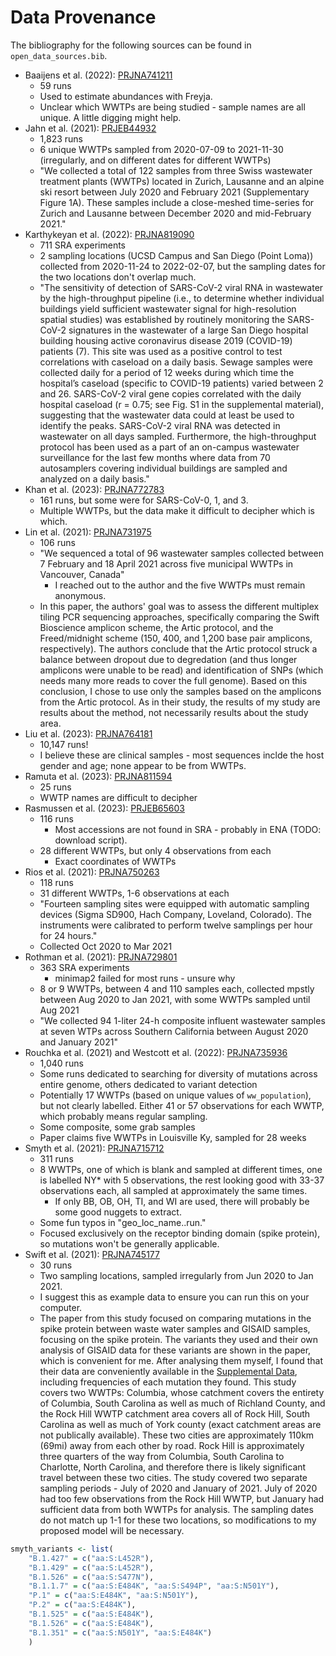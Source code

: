 # Data Provenance

The bibliography for the following sources can be found in `open_data_sources.bib`.

- Baaijens et al. (2022): [PRJNA741211](https://www.ncbi.nlm.nih.gov/Traces/study/?acc=SRP332940&o=acc_s%3Aa)
    - 59 runs
    - Used to estimate abundances with Freyja.
    - Unclear which WWTPs are being studied - sample names are all unique. A little digging might help.
- Jahn et al. (2021): [PRJEB44932](https://www.ncbi.nlm.nih.gov/Traces/study/?query_key=12&WebEnv=MCID_650c44d372c3f35ccb6b4374&o=acc_s%3Aa)
    - 1,823 runs
    - 6 unique WWTPs sampled from 2020-07-09 to 2021-11-30 (irregularly, and on different dates for different WWTPs)
    - "We collected a total of 122 samples from three Swiss wastewater treatment plants (WWTPs) located in Zurich, Lausanne and an alpine ski resort between July 2020 and February 2021 (Supplementary Figure 1A). These samples include a close-meshed time-series for Zurich and Lausanne between December 2020 and mid-February 2021."
- Karthykeyan et al. (2022): [PRJNA819090](https://www.ncbi.nlm.nih.gov/Traces/study/?WebEnv=MCID_650c44d372c3f35ccb6b4374&query_key=15&GALAXY_URL=https%3A%2F%2Fusegalaxy.org%2Ftool_runner%3Ftool_id%3Dsra_source)
    - 711 SRA experiments
    - 2 sampling locations (UCSD Campus and San Diego (Point Loma)) collected from 2020-11-24 to 2022-02-07, but the sampling dates for the two locations don't overlap much.
    - "The sensitivity of detection of SARS-CoV-2 viral RNA in wastewater by the high-throughput pipeline (i.e., to determine whether individual buildings yield sufficient wastewater signal for high-resolution spatial studies) was established by routinely monitoring the SARS-CoV-2 signatures in the wastewater of a large San Diego hospital building housing active coronavirus disease 2019 (COVID-19) patients (7). This site was used as a positive control to test correlations with caseload on a daily basis. Sewage samples were collected daily for a period of 12 weeks during which time the hospital’s caseload (specific to COVID-19 patients) varied between 2 and 26. SARS-CoV-2 viral gene copies correlated with the daily hospital caseload (r = 0.75; see Fig. S1 in the supplemental material), suggesting that the wastewater data could at least be used to identify the peaks. SARS-CoV-2 viral RNA was detected in wastewater on all days sampled. Furthermore, the high-throughput protocol has been used as a part of an on-campus wastewater surveillance for the last few months where data from 70 autosamplers covering individual buildings are sampled and analyzed on a daily basis."
- Khan et al. (2023): [PRJNA772783](https://www.ncbi.nlm.nih.gov/Traces/study/?query_key=17&WebEnv=MCID_650c44d372c3f35ccb6b4374&o=acc_s%3Aa)
    - 161 runs, but some were for SARS-CoV-0, 1, and 3.
    - Multiple WWTPs, but the data make it difficult to decipher which is which.
- Lin et al. (2021): [PRJNA731975](https://www.ncbi.nlm.nih.gov/Traces/study/?query_key=19&WebEnv=MCID_650c44d372c3f35ccb6b4374&o=acc_s%3Aa)
    - 106 runs
    - "We sequenced a total of 96 wastewater samples collected between 7 February and 18 April 2021 across five municipal WWTPs in Vancouver, Canada"
        - I reached out to the author and the five WWTPs must remain anonymous.
    - In this paper, the authors' goal was to assess the different multiplex tiling PCR sequencing approaches, specifically comparing the Swift Bioscience amplicon scheme, the Artic protocol, and the Freed/midnight scheme (150, 400, and 1,200 base pair amplicons, respectively). The authors conclude that the Artic protocol struck a balance between dropout due to degredation (and thus longer amplicons were unable to be read) and identification of SNPs (which needs many more reads to cover the full genome). Based on this conclusion, I chose to use only the samples based on the amplicons from the Artic protocol. As in their study, the results of my study are results about the method, not necessarily results about the study area.
- Liu et al. (2023): [PRJNA764181](https://www.ncbi.nlm.nih.gov/Traces/study/?query_key=21&WebEnv=MCID_650c44d372c3f35ccb6b4374&o=acc_s%3Aa)
    - 10,147 runs!
    - I believe these are clinical samples - most sequences inclde the host gender and age; none appear to be from WWTPs.
- Ramuta et al. (2023): [PRJNA811594](https://www.ncbi.nlm.nih.gov/Traces/study/?query_key=23&WebEnv=MCID_650c44d372c3f35ccb6b4374&o=acc_s%3Aa)
    - 25 runs
    - WWTP names are difficult to decipher
- Rasmussen et al. (2023): [PRJEB65603](https://www.ncbi.nlm.nih.gov/Traces/study/?query_key=25&WebEnv=MCID_650c44d372c3f35ccb6b4374&o=acc_s%3Aa)
    - 116 runs
        - Most accessions are not found in SRA - probably in ENA (TODO: download script).
    - 28 different WWTPs, but only 4 observations from each
        - Exact coordinates of WWTPs
- Rios et al. (2021): [PRJNA750263](https://www.ncbi.nlm.nih.gov/Traces/study/?query_key=27&WebEnv=MCID_650c44d372c3f35ccb6b4374&o=acc_s%3Aa)
    - 118 runs
    - 31 different WWTPs, 1-6 observations at each
    - "Fourteen sampling sites were equipped with automatic sampling devices (Sigma SD900, Hach Company, Loveland, Colorado). The instruments were calibrated to perform twelve samplings per hour for 24 hours."
    - Collected Oct 2020 to Mar 2021
- Rothman et al. (2021): [PRJNA729801](https://www.ncbi.nlm.nih.gov/Traces/study/?query_key=29&WebEnv=MCID_650c44d372c3f35ccb6b4374&o=acc_s%3Aa)
    - 363 SRA experiments
        - minimap2 failed for most runs - unsure why
    - 8 or 9 WWTPs, between 4 and 110 samples each, collected mpstly between Aug 2020 to Jan 2021, with some WWTPs sampled until Aug 2021
    - "We collected 94 1-liter 24-h composite influent wastewater samples at seven WTPs across Southern California between August 2020 and January 2021"
- Rouchka et al. (2021) and Westcott et al. (2022): [PRJNA735936](https://www.ncbi.nlm.nih.gov/Traces/study/?query_key=31&WebEnv=MCID_650c44d372c3f35ccb6b4374&o=acc_s%3Aa)
    - 1,040 runs
    - Some runs dedicated to searching for diversity of mutations across entire genome, others dedicated to variant detection
    - Potentially 17 WWTPs (based on unique values of `ww_population`), but not clearly labelled. Either 41 or 57 observations for each WWTP, which probably means regular sampling.
    - Some composite, some grab samples
    - Paper claims five WWTPs in Louisville Ky, sampled for 28 weeks
- Smyth et al. (2021): [PRJNA715712](https://www.ncbi.nlm.nih.gov/Traces/study/?query_key=33&WebEnv=MCID_650c44d372c3f35ccb6b4374&o=acc_s%3Aa)
    - 311 runs
    - 8 WWTPs, one of which is blank and sampled at different times, one is labelled NY* with 5 observations, the rest looking good with 33-37 observations each, all sampled at approximately the same times.
        - If only BB, OB, OH, TI, and WI are used, there will probably be some good nuggets to extract.
    - Some fun typos in "geo_loc_name..run."
    - Focused exclusively on the receptor binding domain (spike protein), so mutations won't be generally applicable.
- Swift et al. (2021): [PRJNA745177](https://www.ncbi.nlm.nih.gov/Traces/study/?query_key=35&WebEnv=MCID_650c44d372c3f35ccb6b4374&o=acc_s%3Aa)
    - 30 runs
    - Two sampling locations, sampled irregularly from Jun 2020 to Jan 2021.
    - I suggest this as example data to ensure you can run this on your computer.
    - The paper from this study focused on comparing mutations in the spike protein between waste water samples and GISAID samples, focusing on the spike protein. The variants they used and their own analysis of GISAID data for these variants are shown in the paper, which is convenient for me. After analysing them myself, I found that their data are conveniently available in the [Supplemental Data](https://data.mendeley.com/datasets/ng8kd9wszx/1), including frequencies of each mutation they found. This study covers two WWTPs: Columbia, whose catchment covers the entirety of Columbia, South Carolina as well as much of Richland County, and the Rock Hill WWTP catchment area covers all of Rock Hill, South Carolina as well as much of York county (exact catchment areas are not publically available). These two cities are approximately 110km (69mi) away from each other by road. Rock Hill is approximately three quarters of the way from Columbia, South Carolina to Charlotte, North Carolina, and therefore there is likely significant travel between these two cities. The study covered two separate sampling periods - July of 2020 and January of 2021. July of 2020 had too few observations from the Rock Hill WWTP, but January had sufficient data from both WWTPs for analysis. The sampling dates do not match up 1-1 for these two locations, so modifications to my proposed model will be necessary.

```r
smyth_variants <- list(
    "B.1.427" = c("aa:S:L452R"), 
    "B.1.429" = c("aa:S:L452R"), 
    "B.1.526" = c("aa:S:S477N"), 
    "B.1.1.7" = c("aa:S:E484K", "aa:S:S494P", "aa:S:N501Y"), 
    "P.1" = c("aa:S:E484K", "aa:S:N501Y"), 
    "P.2" = c("aa:S:E484K"), 
    "B.1.525" = c("aa:S:E484K"), 
    "B.1.526" = c("aa:S:E484K"), 
    "B.1.351" = c("aa:S:N501Y", "aa:S:E484K")
    )
```
